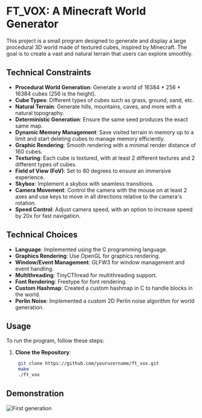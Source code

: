 # FT_VOX: A Minecraft World Generator

This project is a small program designed to generate and display a large procedural 3D world made of textured cubes, inspired by Minecraft. The goal is to create a vast and natural terrain that users can explore smoothly.

## Technical Constraints

- **Procedural World Generation**: Generate a world of 16384 * 256 * 16384 cubes (256 is the height).
- **Cube Types**: Different types of cubes such as grass, ground, sand, etc.
- **Natural Terrain**: Generate hills, mountains, caves, and more with a natural topography.
- **Deterministic Generation**: Ensure the same seed produces the exact same map.
- **Dynamic Memory Management**: Save visited terrain in memory up to a limit and start deleting cubes to manage memory efficiently.
- **Graphic Rendering**: Smooth rendering with a minimal render distance of 160 cubes.
- **Texturing**: Each cube is textured, with at least 2 different textures and 2 different types of cubes.
- **Field of View (FoV)**: Set to 80 degrees to ensure an immersive experience.
- **Skybox**: Implement a skybox with seamless transitions.
- **Camera Movement**: Control the camera with the mouse on at least 2 axes and use keys to move in all directions relative to the camera's rotation.
- **Speed Control**: Adjust camera speed, with an option to increase speed by 20x for fast navigation.

## Technical Choices

- **Language**: Implemented using the C programming language.
- **Graphics Rendering**: Use OpenGL for graphics rendering.
- **Window/Event Management**: GLFW3 for window management and event handling.
- **Multithreading**: TinyCThread for multithreading support.
- **Font Rendering**: Freetype for font rendering.
- **Custom Hashmap**: Created a custom hashmap in C to handle blocks in the world.
- **Perlin Noise**: Implemented a custom 2D Perlin noise algorithm for world generation.

## Usage

To run the program, follow these steps:

1. **Clone the Repository**:
   ```bash
	git clone https://github.com/yourusername/ft_vox.git
	make
	./ft_vox
	```

## Demonstration

![First generation](rsc/gif/first_gen.gif)
